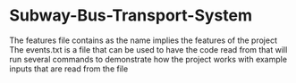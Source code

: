 # Subway-Bus-Transport-System
The features file contains as the name implies the features of the project
The events.txt is a file that can be used to have the code read from that will run several commands to demonstrate how the project works with example inputs that are read from the file
